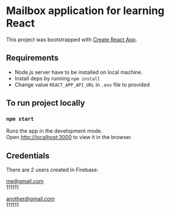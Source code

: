# Mailbox application for learning React

This project was bootstrapped with [Create React App](https://github.com/facebook/create-react-app).

## Requirements

- Node.js server have to be installed on local machine.
- Install deps by running `npm install`
- Change value `REACT_APP_API_URL` in `.env` file to provided

## To run project locally

### `npm start`

Runs the app in the development mode.\
Open [http://localhost:3000](http://localhost:3000) to view it in the browser.

## Credentials

There are 2 users created in Firebase:

me@gmail.com\
111111

another@gmail.com\
111111
